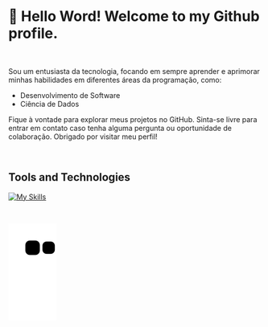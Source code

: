 # 👋 Hello Word! Welcome to my Github profile.

<br>

<div>
  <p>Sou um entusiasta da tecnologia, focando em sempre aprender e aprimorar minhas habilidades em diferentes áreas da programação, como:</p>

  <ul>
    <li>Desenvolvimento de Software</li>
    <li>Ciência de Dados</li>
  </ul>
  
  <p>Fique à vontade para explorar meus projetos no GitHub. Sinta-se livre para entrar em contato caso tenha alguma pergunta ou oportunidade de colaboração. Obrigado por visitar meu perfil!</p>
</div>



<br>

## Tools and Technologies
[![My Skills](https://skillicons.dev/icons?i=vscode,html,css,js,ts,react,nextjs,tailwind,nodejs,git,py,mongodb,cs)](https://skillicons.dev)

<br>

![Snake animation](https://github.com/joaovitor8/joaovitor8/blob/output/github-contribution-grid-snake.svg)
